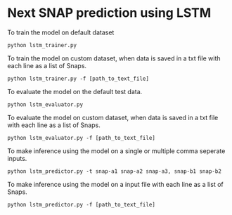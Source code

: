 # Next SNAP prediction using LSTM

To train the model on default dataset

`python lstm_trainer.py`

To train the model on custom dataset, when data is saved in a txt file with each line as a list of Snaps.

`python lstm_trainer.py -f [path_to_text_file]`

To evaluate the model on the default test data.

`python lstm_evaluator.py`

To evaluate the model on custom dataset, when data is saved in a txt file with each line as a list of Snaps.

`python lstm_evaluator.py -f [path_to_text_file]`

To make inference using the model on a single or multiple comma seperate inputs.

`python lstm_predictor.py -t snap-a1 snap-a2 snap-a3, snap-b1 snap-b2`

To make inference using the model on a input file with each line as a list of Snaps.

`python lstm_predictor.py -f [path_to_text_file]`

